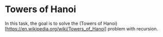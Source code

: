 # Towers of Hanoi

In this task, the goal is to solve the (Towers of Hanoi)[https://en.wikipedia.org/wiki/Towers_of_Hanoi] problem with recursion. 
